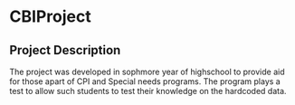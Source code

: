 # CBIProject

## Project Description
The project was developed in sophmore year of highschool to provide aid for those apart of CPI and Special needs programs. The program plays a test to allow such students to test their knowledge on the hardcoded data. 
